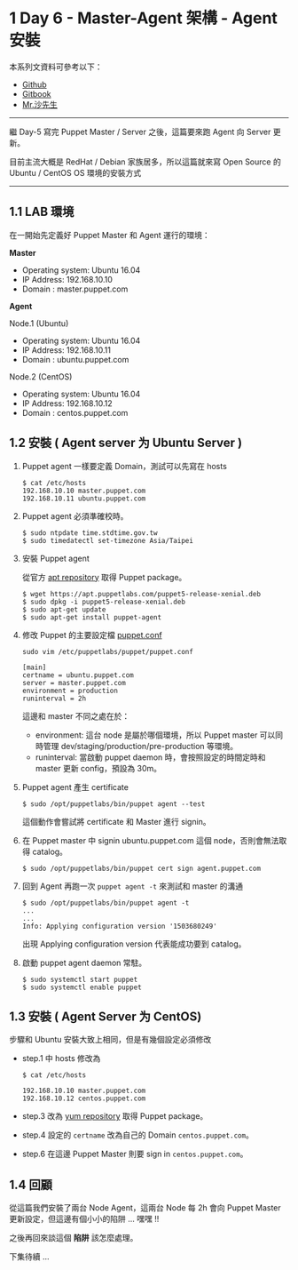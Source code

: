 
# 1 Day 6 - Master-Agent 架構 - Agent 安裝

本系列文資料可參考以下：

- [Github](https://github.com/shazi7804/ops-puppet-30-days)
- [Gitbook](https://gitbook.com/book/shazi7804/puppet-manage-guide/details)
- [Mr.沙先生](https://shazi.info)

---

繼 Day-5 寫完 Puppet Master / Server 之後，這篇要來跑 Agent 向 Server 更新。

目前主流大概是 RedHat / Debian 家族居多，所以這篇就來寫 Open Source 的 Ubuntu / CentOS OS 環境的安裝方式

---

## 1.1 LAB 環境

在一開始先定義好 Puppet Master 和 Agent 運行的環境：

**Master**

- Operating system: Ubuntu 16.04
- IP Address: 192.168.10.10
- Domain : master.puppet.com

**Agent**

Node.1 (Ubuntu)

- Operating system: Ubuntu 16.04
- IP Address: 192.168.10.11
- Domain : ubuntu.puppet.com

Node.2 (CentOS)

- Operating system: Ubuntu 16.04
- IP Address: 192.168.10.12
- Domain : centos.puppet.com

## 1.2 安裝 ( Agent server 为 Ubuntu Server )

1. Puppet agent 一樣要定義 Domain，測試可以先寫在 hosts

    ```shell
    $ cat /etc/hosts
    192.168.10.10 master.puppet.com
    192.168.10.11 ubuntu.puppet.com
    ```

1. Puppet agent 必須準確校時。

    ```shell
    $ sudo ntpdate time.stdtime.gov.tw
    $ sudo timedatectl set-timezone Asia/Taipei
    ```

1. 安裝 Puppet agent

    從官方 [apt repository][apt-repository] 取得 Puppet package。

    ```shell
    $ wget https://apt.puppetlabs.com/puppet5-release-xenial.deb
    $ sudo dpkg -i puppet5-release-xenial.deb
    $ sudo apt-get update
    $ sudo apt-get install puppet-agent
    ```

1. 修改 Puppet 的主要設定檔 [puppet.conf][puppet-conf]

    ```shell
    sudo vim /etc/puppetlabs/puppet/puppet.conf
    
    [main]
    certname = ubuntu.puppet.com
    server = master.puppet.com
    environment = production
    runinterval = 2h  
    ```
    
    這邊和 master 不同之處在於：
    - environment: 這台 node 是屬於哪個環境，所以 Puppet master 可以同時管理 dev/staging/production/pre-production 等環境。
    - runinterval: 當啟動 puppet daemon 時，會按照設定的時間定時和 master 更新 config，預設為 30m。

1. Puppet agent 產生 certificate

    ```shell
    $ sudo /opt/puppetlabs/bin/puppet agent --test
    ```
    
    這個動作會嘗試將 certificate 和 Master 進行 signin。
  
1. 在 Puppet master 中  signin ubuntu.puppet.com 這個 node，否則會無法取得 catalog。

    ```shell
    $ sudo /opt/puppetlabs/bin/puppet cert sign agent.puppet.com
    ```
    
1. 回到 Agent 再跑一次 `puppet agent -t` 來測試和 master 的溝通
    
    ```shell
    $ sudo /opt/puppetlabs/bin/puppet agent -t
    ...
    ...
    Info: Applying configuration version '1503680249'
    ```
    出現 Applying configuration version 代表能成功要到 catalog。

1. 啟動 puppet agent daemon 常駐。

    ```shell
    $ sudo systemctl start puppet
    $ sudo systemctl enable puppet
    ```

## 1.3 安裝 ( Agent Server 为 CentOS)

步驟和 Ubuntu 安裝大致上相同，但是有幾個設定必須修改

- step.1 中 hosts 修改為

    ```shell
    $ cat /etc/hosts
    
    192.168.10.10 master.puppet.com
    192.168.10.12 centos.puppet.com
    ```

- step.3 改為 [yum repository][yum-repository] 取得 Puppet package。
- step.4 設定的 `certname` 改為自己的 Domain `centos.puppet.com`。
- step.6 在這邊 Puppet Master 則要 sign in `centos.puppet.com`。

[yum-repository]: https://yum.puppetlabs.com/
[apt-repository]: https://apt.puppetlabs.com/
[puppet-conf]: https://docs.puppet.com/puppet/5.3/configuration.html

## 1.4 回顧

從這篇我們安裝了兩台 Node Agent，這兩台 Node 每 2h 會向 Puppet Master 更新設定，但這邊有個小小的陷阱 ... 嘿嘿 !!

之後再回來談這個 **陷阱** 該怎麼處理。

下集待續 ...




